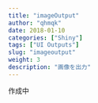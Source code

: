 ```yaml
---
title: "imageOutput"
author: "qhmqk"
date: 2018-01-10
categories: ["Shiny"]
tags: ["UI Outputs"]
slug: "imageoutput"
weight: 3
description: "画像を出力"
---
```


作成中
